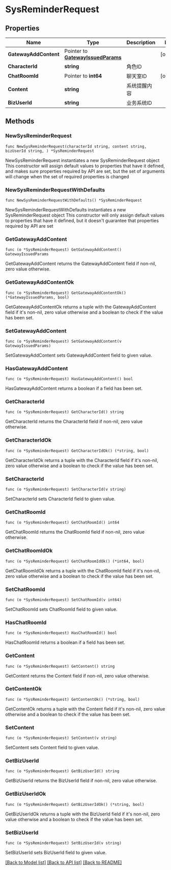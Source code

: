 # SysReminderRequest

## Properties

Name | Type | Description | Notes
------------ | ------------- | ------------- | -------------
**GatewayAddContent** | Pointer to [**GatewayIssuedParams**](GatewayIssuedParams.md) |  | [optional] 
**CharacterId** | **string** | 角色ID | 
**ChatRoomId** | Pointer to **int64** | 聊天室ID | [optional] 
**Content** | **string** | 系统提醒内容 | 
**BizUserId** | **string** | 业务系统ID | 

## Methods

### NewSysReminderRequest

`func NewSysReminderRequest(characterId string, content string, bizUserId string, ) *SysReminderRequest`

NewSysReminderRequest instantiates a new SysReminderRequest object
This constructor will assign default values to properties that have it defined,
and makes sure properties required by API are set, but the set of arguments
will change when the set of required properties is changed

### NewSysReminderRequestWithDefaults

`func NewSysReminderRequestWithDefaults() *SysReminderRequest`

NewSysReminderRequestWithDefaults instantiates a new SysReminderRequest object
This constructor will only assign default values to properties that have it defined,
but it doesn't guarantee that properties required by API are set

### GetGatewayAddContent

`func (o *SysReminderRequest) GetGatewayAddContent() GatewayIssuedParams`

GetGatewayAddContent returns the GatewayAddContent field if non-nil, zero value otherwise.

### GetGatewayAddContentOk

`func (o *SysReminderRequest) GetGatewayAddContentOk() (*GatewayIssuedParams, bool)`

GetGatewayAddContentOk returns a tuple with the GatewayAddContent field if it's non-nil, zero value otherwise
and a boolean to check if the value has been set.

### SetGatewayAddContent

`func (o *SysReminderRequest) SetGatewayAddContent(v GatewayIssuedParams)`

SetGatewayAddContent sets GatewayAddContent field to given value.

### HasGatewayAddContent

`func (o *SysReminderRequest) HasGatewayAddContent() bool`

HasGatewayAddContent returns a boolean if a field has been set.

### GetCharacterId

`func (o *SysReminderRequest) GetCharacterId() string`

GetCharacterId returns the CharacterId field if non-nil, zero value otherwise.

### GetCharacterIdOk

`func (o *SysReminderRequest) GetCharacterIdOk() (*string, bool)`

GetCharacterIdOk returns a tuple with the CharacterId field if it's non-nil, zero value otherwise
and a boolean to check if the value has been set.

### SetCharacterId

`func (o *SysReminderRequest) SetCharacterId(v string)`

SetCharacterId sets CharacterId field to given value.


### GetChatRoomId

`func (o *SysReminderRequest) GetChatRoomId() int64`

GetChatRoomId returns the ChatRoomId field if non-nil, zero value otherwise.

### GetChatRoomIdOk

`func (o *SysReminderRequest) GetChatRoomIdOk() (*int64, bool)`

GetChatRoomIdOk returns a tuple with the ChatRoomId field if it's non-nil, zero value otherwise
and a boolean to check if the value has been set.

### SetChatRoomId

`func (o *SysReminderRequest) SetChatRoomId(v int64)`

SetChatRoomId sets ChatRoomId field to given value.

### HasChatRoomId

`func (o *SysReminderRequest) HasChatRoomId() bool`

HasChatRoomId returns a boolean if a field has been set.

### GetContent

`func (o *SysReminderRequest) GetContent() string`

GetContent returns the Content field if non-nil, zero value otherwise.

### GetContentOk

`func (o *SysReminderRequest) GetContentOk() (*string, bool)`

GetContentOk returns a tuple with the Content field if it's non-nil, zero value otherwise
and a boolean to check if the value has been set.

### SetContent

`func (o *SysReminderRequest) SetContent(v string)`

SetContent sets Content field to given value.


### GetBizUserId

`func (o *SysReminderRequest) GetBizUserId() string`

GetBizUserId returns the BizUserId field if non-nil, zero value otherwise.

### GetBizUserIdOk

`func (o *SysReminderRequest) GetBizUserIdOk() (*string, bool)`

GetBizUserIdOk returns a tuple with the BizUserId field if it's non-nil, zero value otherwise
and a boolean to check if the value has been set.

### SetBizUserId

`func (o *SysReminderRequest) SetBizUserId(v string)`

SetBizUserId sets BizUserId field to given value.



[[Back to Model list]](../README.md#documentation-for-models) [[Back to API list]](../README.md#documentation-for-api-endpoints) [[Back to README]](../README.md)


